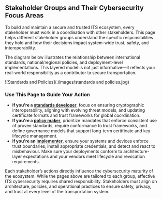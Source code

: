 ## **Stakeholder Groups and Their Cybersecurity Focus Areas**

To build and maintain a secure and trusted ITS ecosystem, every stakeholder must work in a coordination with other stakeholders. This page helps different stakeholder groups understand the specific responsibilities they hold and how their decisions impact system-wide trust, safety, and interoperability.

The diagram below illustrates the relationship between international standards, national/regional policies, and deployment-level implementations. This layered model is not just informative—it reflects your real-world responsibility as a contributor to secure transportation.

![Standards and Policies](./images/standards and policies.jpg)

### Use This Page to Guide Your Action

- **If you're a [standards developer](standards-developers.md)**, focus on ensuring cryptographic interoperability, aligning with evolving threat models, and updating certificate formats and trust frameworks for global coordination.
- **If you're a [policy maker](policy-makers.md)**, prioritize mandates that enforce consistent use of proven standards, require conformance to trust frameworks, and define governance models that support long-term certificate and key lifecycle management.
- **If you're an [implementer](implementers.md)**, ensure your systems and devices enforce trust boundaries, install appropriate credentials, and detect and react to misbehaviour. Make sure your deployments conform to architecture-layer expectations and your vendors meet lifecycle and revocation requirements.

Each stakeholder’s actions directly influence the cybersecurity maturity of the ecosystem. While the pages above are tailored to each group, effective ITS cybersecurity requires shared responsibility. Stakeholders must align on architecture, policies, and operational practices to ensure safety, privacy, and trust at every level of the transportation system.
